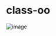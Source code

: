 # class-oo
![image](https://github.com/mano3queijos/class-oo/assets/101946589/75403cff-1cc7-4efc-ad93-51f72807e59c)
